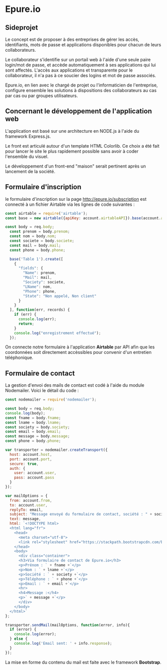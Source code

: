 
# Epure.io
## Sideprojet

Le concept est de proposer à des entreprises de gérer les accès, identifiants, mots de passe et applications disponibles pour chacun de leurs collaborateurs.

Le collaborateur s'identifie sur un portail web à l'aide d'une seule paire login/mot de passe, et accède automatiquement à ses applications qui lui sont affectés. L'accès aux applications et transparente pour le collaborateur, il n'a pas à ce soucier des logins et mot de passe associés.

Epure.io, en lien avec le chargé de projet ou l'informaticien de l'entreprise, configure ensemble les solutions à dispositions des collaborateurs au cas par cas ou par groupes utilisateurs.

## Concernant le développement de l'application web

L'application est basé sur une architecture en NODE.js à l'aide du framework Express.js.

Le front est articulé autour d'un template HTML Colorlib. Ce choix a été fait pour lancer le site le plus rapidement possible sans avoir à coder l'ensemble du visuel.

Le développement d'un front-end "maison" serait pertinent après un lancement de la société.

## Formulaire d'inscription

le formulaire d'inscription sur la page http://epure.io/subscription est connecté à un fichier Airtable via les lignes de code suivantes :

```javascript
const airtable = require('airtable');
const base = new airtable({apiKey: account.airtableAPI}).base(account.airtableBase);

const body = req.body;
  const prenom = body.prenom;
  const nom = body.nom;
  const societe = body.societe;
  const mail = body.mail;
  const phone = body.phone;

  base('Table 1').create([
    {
      "fields": {
        "Name": prenom,
        "Mail": mail,
        "Society": societe,
        "LName": nom,
        "Phone": phone,
        "State": "Non appelé, Non client"
      }
    }
  ], function(err, records) {
    if (err) {
      console.log(err);
      return;
    }
    console.log("enregistrement effectué");
  });
  ```
  On connecte notre formulaire à l'application __Airtable__ par API afin que les coordonnées soit directement accèssibles pour convenir d'un entretien téléphonique.

  ## Formulaire de contact

  La gestion d'envoi des mails de contact est codé à l'aide du module Nodemailer. Voici le détail du code :

  ```javascript
  const nodemailer = require('nodemailer');

  const body = req.body;
  console.log(body);
  const fname = body.fname;
  const lname = body.lname;
  const society = body.society;
  const email = body.email;
  const message = body.message;
  const phone = body.phone;

  var transporter = nodemailer.createTransport({
    host: account.host,
    port: account.port,
    secure: true,
    auth: {
      user: account.user,
      pass: account.pass
    }
  });

  var mailOptions = {
    from: account.from,
    to: account.user,
    replyTo: email,
    subject: "Message envoyé du formulaire de contact, société : " + society,
    text: message,
    html: `<!DOCTYPE html>
    <html lang="fr">
      <head>
        <meta charset="utf-8">
        <link rel="stylesheet" href="https://stackpath.bootstrapcdn.com/bootstrap/4.4.1/css/bootstrap.min.css" integrity="sha384-Vkoo8x4CGsO3+Hhxv8T/Q5PaXtkKtu6ug5TOeNV6gBiFeWPGFN9MuhOf23Q9Ifjh" crossorigin="anonymous">
      </head>
      <body>
        <div class="container">
        <h3>Via formulaire de contact de Epure.io</h3>
        <p>Prénom : ` + fname +`</p>
        <p>Nom : ` + lname +`</p>
        <p>Société : ` + society +`</p>
        <p>Téléphone : ` + phone +`</p>
        <p>Email : ` + email +`</p>
        <hr>
        <h4>Message :</h4>
        <p>` + message +`</p>
        </div>
      </body>
    </html>`
  };

  transporter.sendMail(mailOptions, function(error, info){
    if (error) {
      console.log(error);
    } else {
      console.log('Email sent: ' + info.response);
    }
  });
  ```
  La mise en forme du contenu du mail est faite avec le framework __Bootstrap__.
